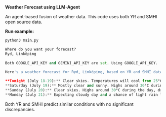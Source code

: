 **Weather Forecast using LLM-Agent**

An agent-based fusion of weather data. This code uses both YR and SMHI open source data.

**Run example:**
```python
python3 main.py

Where do you want your forecast?
Ryd, Linköping
 
Both GOOGLE_API_KEY and GEMINI_API_KEY are set. Using GOOGLE_API_KEY.
 
Here's a weather forecast for Ryd, Linköping, based on YR and SMHI data:

**Tonight (July 18-19):** Clear skies. Temperatures will cool from 25°C to around 16°C. Light winds from the southeast, shifting to southwest.
**Saturday (July 19):** Mostly clear and sunny. Highs around 30°C during the day, dropping to around 20°C overnight. Moderate winds from the east.
**Sunday (July 20):** Clear skies. Highs around 30°C during the day, dropping to around 20°C overnight. Moderate winds from the east.
**Monday (July 21):** Expecting cloudy day and a chance of light rain later. Temperatures will range from 18°C to 25°C.
```

Both YR and SMHI predict similar conditions with no significant discrepancies.

